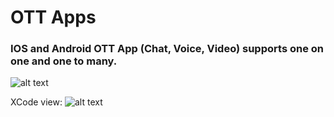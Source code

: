 # OTT Apps

### IOS and Android OTT App (Chat, Voice, Video) supports one on one and one to many.


![alt text](https://ott.telecomsxchange.com/appflow1.jpg "App Flow")




XCode view: 
![alt text](https://user-images.githubusercontent.com/26701933/79405928-5c667400-7f9e-11ea-8a46-7ec0dbdb37bc.png "X Code Ciew")
